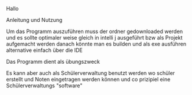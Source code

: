 Hallo

Anleitung und Nutzung

Um das Programm auszuführen muss der ordner gedownloaded werden und es sollte optimaler weise gleich in intelli j ausgeführt bzw als Projekt aufgemacht werden danach könnte man es builden und als exe ausführen alternative einfach über die IDE

Das Programm dient als übungszweck

Es kann aber auch als Schülerverwaltung benutzt werden wo schüler erstellt und Noten eingetragen werden können und co prizipiel eine Schülerverwaltungs "software"
